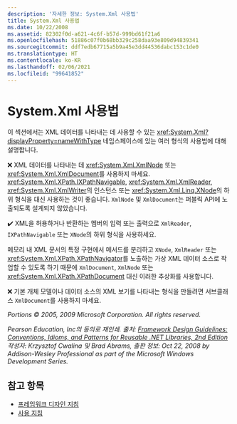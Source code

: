 ```yaml
---
description: '자세한 정보: System.Xml 사용법'
title: System.Xml 사용법
ms.date: 10/22/2008
ms.assetid: 82302f0d-a621-4c6f-b57d-999bd61f21a6
ms.openlocfilehash: 51886c07f0b68bb329c258daa93e809d94839341
ms.sourcegitcommit: ddf7edb67715a5b9a45e3dd44536dabc153c1de0
ms.translationtype: HT
ms.contentlocale: ko-KR
ms.lasthandoff: 02/06/2021
ms.locfileid: "99641852"
---
```

# <a name="systemxml-usage"></a>System.Xml 사용법

이 섹션에서는 XML 데이터를 나타내는 데 사용할 수 있는 <xref:System.Xml?displayProperty=nameWithType> 네임스페이스에 있는 여러 형식의 사용법에 대해 설명합니다.

 ❌ XML 데이터를 나타내는 데 <xref:System.Xml.XmlNode> 또는 <xref:System.Xml.XmlDocument>를 사용하지 마세요. <xref:System.Xml.XPath.IXPathNavigable>, <xref:System.Xml.XmlReader>, <xref:System.Xml.XmlWriter>의 인스턴스 또는 <xref:System.Xml.Linq.XNode>의 하위 형식을 대신 사용하는 것이 좋습니다. `XmlNode` 및 `XmlDocument`는 퍼블릭 API에 노출되도록 설계되지 않았습니다.

 ✔️ XML을 허용하거나 반환하는 멤버의 입력 또는 출력으로 `XmlReader`, `IXPathNavigable` 또는 `XNode`의 하위 형식을 사용하세요.

 메모리 내 XML 문서의 특정 구현에서 메서드를 분리하고 `XNode`, `XmlReader` 또는 <xref:System.Xml.XPath.XPathNavigator>를 노출하는 가상 XML 데이터 소스로 작업할 수 있도록 하기 때문에 `XmlDocument`, `XmlNode` 또는 <xref:System.Xml.XPath.XPathDocument> 대신 이러한 추상화를 사용합니다.

 ❌ 기본 개체 모델이나 데이터 소스의 XML 보기를 나타내는 형식을 만들려면 서브클래스 `XmlDocument`를 사용하지 마세요.

 *Portions © 2005, 2009 Microsoft Corporation. All rights reserved.*

 *Pearson Education, Inc의 동의로 재인쇄. 출처: [Framework Design Guidelines: Conventions, Idioms, and Patterns for Reusable .NET Libraries, 2nd Edition](https://www.informit.com/store/framework-design-guidelines-conventions-idioms-and-9780321545619) 작성자: Krzysztof Cwalina 및 Brad Abrams, 출판 정보: Oct 22, 2008 by Addison-Wesley Professional as part of the Microsoft Windows Development Series.*

## <a name="see-also"></a>참고 항목

- [프레임워크 디자인 지침](index.md)
- [사용 지침](usage-guidelines.md)

